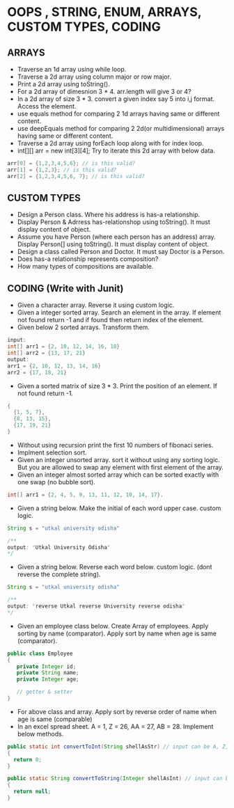 # OOPS , STRING, ENUM, ARRAYS, CUSTOM TYPES, CODING
## ARRAYS
* Traverse an 1d array using while loop.
* Traverse a 2d array using column major or row major.
* Print a 2d array using toString().
* For a 2d array of dimesnion 3 * 4. arr.length will give 3 or 4?
* In a 2d array of size 3 * 3. convert a given index say 5 into i,j format. Access the element.
* use equals method for comparing 2 1d arrays having same or different content.
* use deepEquals method for comparing 2 2d(or multidimensional) arrays having same or different content.
* Traverse a 2d array using forEach loop along with for index loop.
* int[][] arr = new int[3][4]; Try to iterate this 2d array with below data.
```java
arr[0] = {1,2,3,4,5,6}; // is this valid? 
arr[1] = {1,2,3}; // is this valid? 
arr[2] = {1,2,3,4,5,6, 7}; // is this valid? 
```

## CUSTOM TYPES
* Design a Person class. Where his address is has-a relationship.
* Display Person & Adrress has-relationshop using toString(). It must display content of object.
* Assume you have Person (where each person has an address) array. Display Person[] using toString(). It must display content of object.
* Design a class called Person and Doctor. It must say Doctor is a Person.
* Does has-a relationship represents composition?
* How many types of compositions are available.


## CODING (Write with Junit)
* Given a character array. Reverse it using custom logic.
* Given a integer sorted array. Search an element in the array. If element not found return -1 and if found then return index of the element.
* Given below 2 sorted arrays. Transform them.
```java
input:
int[] arr1 = {2, 10, 12, 14, 16, 18}
int[] arr2 = {13, 17, 21}
output:
arr1 = {2, 10, 12, 13, 14, 16}
arr2 = {17, 18, 21}
```
* Given a sorted matrix of size 3 * 3. Print the position of an element. If not found return -1.
```java
{ 
  {1, 5, 7},
  {8, 13, 15},
  {17, 19, 21}
}
```
* Without using recursion print the first 10 numbers of fibonaci series.
* Implment selection sort.
* Given an integer unsorted array. sort it without using any sorting logic. But you are allowed to swap any element with first element of the array.
* Given an integer almost sorted array which can be sorted exactly with one swap (no bubble sort). 
```java
int[] arr1 = {2, 4, 5, 9, 13, 11, 12, 10, 14, 17}.
```
* Given a string below. Make the initial of each word upper case. custom logic.
```java
String s = "utkal university odisha"

/**
output: "Utkal University Odisha"
*/
```
* Given a string below. Reverse each word below. custom logic. (dont reverse the complete string).
```java
String s = "utkal university odisha"

/**
output: "reverse Utkal reverse University reverse odisha"
*/
```
* Given an employee class below. Create Array of employees. Apply sorting by name (comparator). Apply sort by name when age is same (comparator).
```java
public class Employee
{
   private Integer id;
   private String name;
   private Integer age;

   // getter & setter
}
```
* For above class and array. Apply sort by reverse order of name when age is same (comparable)
* In an excel spread sheet. A = 1, Z = 26, AA = 27, AB = 28. Implement below methods.
```java
public static int convertToInt(String shellAsStr) // input can be A, Z, AA, AB
{
  return 0;
}

public static String convertToString(Integer shellAsInt) // input can be any integer
{
  return null;
}
```
